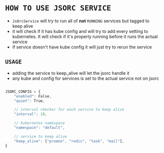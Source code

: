 # **`HOW TO USE JSORC SERVICE`**

- `JsOrcService` will try to run all of **not** `RUNNING` services but tagged to keep alive
- it will check if it has kube config and will try to add every setting to kubernetes. It will check if it's properly running before it runs the actual service
- if service doesn't have kube config it will just try to rerun the service

## `USAGE`
- adding the service to keep_alive will let the jsorc handle it
- any kube and config for services is set to the actual service not on jsorc

```js

JSORC_CONFIG = {
    "enabled": False,
    "quiet": True,

    // interval checker for each service to keep alive
    "interval": 10,

    // kubernetes namespace
    "namespace": "default",

    // service to keep alive
    "keep_alive": ["promon", "redis", "task", "mail"],
}

```

